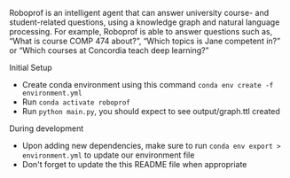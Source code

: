 Roboprof is an intelligent agent that can answer university course- and student-related questions, using a knowledge graph and natural language processing.
For example, Roboprof is able to answer questions such as, “What is course COMP
474 about?”, “Which topics is Jane competent in?” or “Which courses at Concordia
teach deep learning?”


Initial Setup
- Create conda environment using this command `conda env create -f environment.yml`
- Run `conda activate roboprof`
- Run `python main.py`, you should expect to see output/graph.ttl created


During development
- Upon adding new dependencies, make sure to run `conda env export > environment.yml` to update our environment file
- Don't forget to update the this README file when appropriate